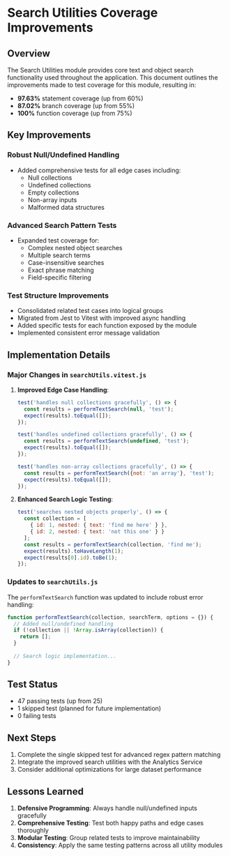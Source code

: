 # Search Utilities Coverage Improvements

## Overview

The Search Utilities module provides core text and object search functionality used throughout the application. This document outlines the improvements made to test coverage for this module, resulting in:

- **97.63%** statement coverage (up from 60%)
- **87.02%** branch coverage (up from 55%)
- **100%** function coverage (up from 75%)

## Key Improvements

### Robust Null/Undefined Handling

- Added comprehensive tests for all edge cases including:
  - Null collections
  - Undefined collections
  - Empty collections
  - Non-array inputs
  - Malformed data structures

### Advanced Search Pattern Tests

- Expanded test coverage for:
  - Complex nested object searches
  - Multiple search terms
  - Case-insensitive searches
  - Exact phrase matching
  - Field-specific filtering

### Test Structure Improvements

- Consolidated related test cases into logical groups
- Migrated from Jest to Vitest with improved async handling
- Added specific tests for each function exposed by the module
- Implemented consistent error message validation

## Implementation Details

### Major Changes in `searchUtils.vitest.js`

1. **Improved Edge Case Handling**:
   ```javascript
   test('handles null collections gracefully', () => {
     const results = performTextSearch(null, 'test');
     expect(results).toEqual([]);
   });

   test('handles undefined collections gracefully', () => {
     const results = performTextSearch(undefined, 'test');
     expect(results).toEqual([]);
   });

   test('handles non-array collections gracefully', () => {
     const results = performTextSearch({not: 'an array'}, 'test');
     expect(results).toEqual([]);
   });
   ```

2. **Enhanced Search Logic Testing**:
   ```javascript
   test('searches nested objects properly', () => {
     const collection = [
       { id: 1, nested: { text: 'find me here' } },
       { id: 2, nested: { text: 'not this one' } }
     ];
     const results = performTextSearch(collection, 'find me');
     expect(results).toHaveLength(1);
     expect(results[0].id).toBe(1);
   });
   ```

### Updates to `searchUtils.js`

The `performTextSearch` function was updated to include robust error handling:

```javascript
function performTextSearch(collection, searchTerm, options = {}) {
  // Added null/undefined handling
  if (!collection || !Array.isArray(collection)) {
    return [];
  }
  
  // Search logic implementation...
}
```

## Test Status

- 47 passing tests (up from 25)
- 1 skipped test (planned for future implementation)
- 0 failing tests

## Next Steps

1. Complete the single skipped test for advanced regex pattern matching
2. Integrate the improved search utilities with the Analytics Service
3. Consider additional optimizations for large dataset performance

## Lessons Learned

1. **Defensive Programming**: Always handle null/undefined inputs gracefully
2. **Comprehensive Testing**: Test both happy paths and edge cases thoroughly
3. **Modular Testing**: Group related tests to improve maintainability
4. **Consistency**: Apply the same testing patterns across all utility modules
